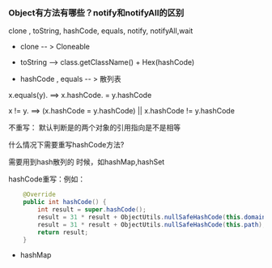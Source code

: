 ### Object有方法有哪些？notify和notifyAll的区别

 clone , toString, hashCode, equals, notify, notifyAll,wait



* clone -- > Cloneable



* toString --> class.getClassName() + Hex(hashCode)



* hashCode , equals  -- > 散列表

x.equals(y). ==> x.hashCode. = y.hashCode

x != y. ==> (x.hashCode  = y.hashCode) || x.hashCode != y.hashCode



不重写： 默认判断是的两个对象的引用指向是不是相等



什么情况下需要重写hashCode方法? 

需要用到hash散列的 时候，如hashMap,hashSet



hashCode重写：例如：

```java
	@Override
	public int hashCode() {
		int result = super.hashCode();
		result = 31 * result + ObjectUtils.nullSafeHashCode(this.domain);
		result = 31 * result + ObjectUtils.nullSafeHashCode(this.path);
		return result;
	}
```

* hashMap









